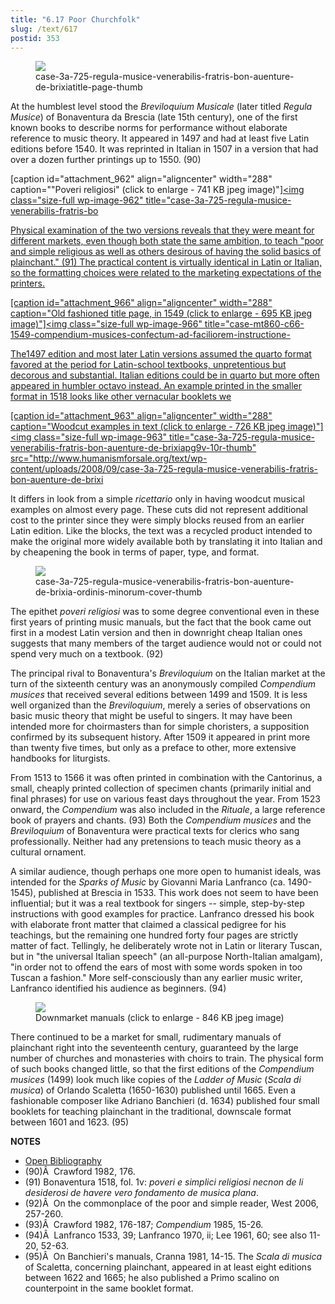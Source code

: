 ```yaml
---
title: "6.17 Poor Churchfolk"
slug: /text/617
postid: 353
---
```

<figure class="mkdn-figure">
    <div onClick="createLightbox('/images_full/6.00_Chapter_Six/Case-3A-725,-Regula-musice-venerabilis-Fratris-Bon-Auenture-de-Brixia...title-page.jpg')" data="/images_full/0.00_Introduction/Wing-ZP-535.D175Negrotitle.jpg" class="mkdn-image-link" id="lbimage">
    <img class="mkdn-image" src="/images_full/6.00_Chapter_Six/Case-3A-725,-Regula-musice-venerabilis-Fratris-Bon-Auenture-de-Brixia...title-page.jpg" />
    <figcaption class="mkdn-figcaption">case-3a-725-regula-musice-venerabilis-fratris-bon-auenture-de-brixiatitle-page-thumb</figcaption>
    </div>
</figure>

At the humblest level stood the *Breviloquium Musicale* (later titled *Regula Musice*) of Bonaventura da Brescia (late 15th century), one of the first known books to describe norms for performance without elaborate reference to music theory. It appeared in 1497 and had at least five Latin editions before 1540. It was reprinted in Italian in 1507 in a version that had over a dozen further printings up to 1550. (90)

[caption id="attachment_962" align="aligncenter" width="288" caption="&quot;Poveri religiosi&quot; (click to enlarge - 741 KB jpeg image)"]<a rel="pop-up" href="http://www.humanismforsale.org/textimages_full/6.00_Chapter_Six/Case-3A-725,-Regula-musice-venerabilis-Fratris-Bon-Auenture-de-Brixia..pg.2r.jpg"><img class="size-full wp-image-962" title="case-3a-725-regula-musice-venerabilis-fratris-bo

Physical examination of the two versions reveals that they were meant for different markets, even though both state the same ambition, to teach "poor and simple religious as well as others desirous of having the solid basics of plainchant." (91) The practical content is virtually identical in Latin or Italian, so the formatting choices were related to the marketing expectations of the printers.

[caption id="attachment_966" align="aligncenter" width="288" caption="Old fashioned title page, in 1549 (click to enlarge - 695 KB jpeg image)"]<a rel="pop-up" href="http://www.humanismforsale.org/textimages_full/6.00_Chapter_Six/Case-MT860-.C66-1549,-Compendium-musices-confectum-ad-faciliorem-instructione,-title-page.jpg"><img class="size-full wp-image-966" title="case-mt860-c66-1549-compendium-musices-confectum-ad-faciliorem-instructione-

The1497 edition and most later Latin versions assumed the quarto format favored at the period for Latin-school textbooks, unpretentious but decorous and substantial. Italian editions could be in quarto but more often appeared in humbler octavo instead. An example printed in the smaller format in 1518 looks like other vernacular booklets we 

[caption id="attachment_963" align="aligncenter" width="288" caption="Woodcut examples in text (click to enlarge - 726 KB jpeg image)"]<a rel="pop-up" href="http://www.humanismforsale.org/textimages_full/6.00_Chapter_Six/Case-3A-725,-Regula-musice-venerabilis-Fratris-Bon-Auenture-de-Brixia..pg.9v-10r.jpg"><img class="size-full wp-image-963" title="case-3a-725-regula-musice-venerabilis-fratris-bon-auenture-de-brixiapg9v-10r-thumb" src="http://www.humanismforsale.org/text/wp-content/uploads/2008/09/case-3a-725-regula-musice-venerabilis-fratris-bon-auenture-de-brixi

It differs in look from a simple *ricettario* only in having woodcut musical examples on almost every page. These cuts did not represent additional cost to the printer since they were simply blocks reused from an earlier Latin edition. Like the blocks, the text was a recycled product intended to make the original more widely available both by translating it into Italian and by cheapening the book in terms of paper, type, and format.

<figure class="mkdn-figure">
    <div onClick="createLightbox('/images_full/6.00_Chapter_Six/Case-3A-725,--Regula-musice-venerabilis-Fratris-Bon-Auenture-de-Brixia-Ordinis-Minorum-cover.jpg')" data="/images_full/0.00_Introduction/Wing-ZP-535.D175Negrotitle.jpg" class="mkdn-image-link" id="lbimage">
    <img class="mkdn-image" src="/images_full/6.00_Chapter_Six/Case-3A-725,--Regula-musice-venerabilis-Fratris-Bon-Auenture-de-Brixia-Ordinis-Minorum-cover.jpg" />
    <figcaption class="mkdn-figcaption">case-3a-725-regula-musice-venerabilis-fratris-bon-auenture-de-brixia-ordinis-minorum-cover-thumb</figcaption>
    </div>
</figure>

The epithet *poveri religiosi* was to some degree conventional even in these first years of printing music manuals, but the fact that the book came out first in a modest Latin version and then in downright cheap Italian ones suggests that many members of the target audience would not or could not spend very much on a textbook. (92)

The principal rival to Bonaventura's *Breviloquium* on the Italian market at the turn of the sixteenth century was an anonymously compiled *Compendium musices* that received several editions between 1499 and 1509. It is less well organized than the *Breviloquium*, merely a series of observations on basic music theory that might be useful to singers. It may have been intended more for choirmasters than for simple choristers, a supposition confirmed by its subsequent history. After 1509 it appeared in print more than twenty five times, but only as a preface to other, more extensive handbooks for liturgists.

From 1513 to 1566 it was often printed in combination with the Cantorinus, a small, cheaply printed collection of specimen chants (primarily initial and final phrases) for use on various feast days throughout the year. From 1523 onward, the *Compendium* was also included in the *Rituale*, a large reference book of prayers and chants. (93) Both the *Compendium musices* and the *Breviloquium* of Bonaventura were practical texts for clerics who sang professionally. Neither had any pretensions to teach music theory as a cultural ornament.

A similar audience, though perhaps one more open to humanist ideals, was intended for the *Sparks of Music* by Giovanni Maria Lanfranco (ca. 1490-1545), published at Brescia in 1533. This work does not seem to have been influential; but it was a real textbook for singers -- simple, step-by-step instructions with good examples for practice. Lanfranco dressed his book with elaborate front matter that claimed a classical pedigree for his teachings, but the remaining one hundred forty four pages are strictly matter of fact. Tellingly, he deliberately wrote not in Latin or literary Tuscan, but in "the universal Italian speech" (an all-purpose North-Italian amalgam), "in order not to offend the ears of most with some words spoken in too Tuscan a fashion." More self-consciously than any earlier music writer, Lanfranco identified his audience as beginners. (94)
<p style="text-align: center;"></p>


<figure class="mkdn-figure">
    <div onClick="createLightbox('/images_full/6.00_Chapter_Six/Case-4A-1022,-Scala-di-mvsica-title-p30-combined.jpg')" data="/images_full/0.00_Introduction/Wing-ZP-535.D175Negrotitle.jpg" class="mkdn-image-link" id="lbimage">
    <img class="mkdn-image" src="/images_full/6.00_Chapter_Six/Case-4A-1022,-Scala-di-mvsica-title-p30-combined.jpg" />
    <figcaption class="mkdn-figcaption">Downmarket manuals (click to enlarge - 846 KB jpeg image)</figcaption>
    </div>
</figure>

There continued to be a market for small, rudimentary manuals of plainchant right into the seventeenth century, guaranteed by the large number of churches and monasteries with choirs to train. The physical form of such books changed little, so that the first editions of the *Compendium musices* (1499) look much like copies of the *Ladder of Music* (*Scala di musica*) of Orlando Scaletta (1650-1630) published until 1665. Even a fashionable composer like Adriano Banchieri (d. 1634) published four small booklets for teaching plainchant in the traditional, downscale format between 1601 and 1623. (95)

**NOTES**
* [Open Bibliography](/bibliography.pdf)
* (90)Â  Crawford 1982, 176.
* (91) Bonaventura 1518, fol. 1v: *poveri e simplici religiosi necnon de li desiderosi de havere vero fondamento de musica plana*.
* (92)Â  On the commonplace of the poor and simple reader, West 2006, 257-260.
* (93)Â  Crawford 1982, 176-187; *Compendium* 1985, 15-26.
* (94)Â  Lanfranco 1533, 39; Lanfranco 1970, ii; Lee 1961, 60; see also 11-20, 52-63.
* (95)Â  On Banchieri's manuals, Cranna 1981, 14-15. The *Scala di musica* of Scaletta, concerning plainchant, appeared in at least eight editions between 1622 and 1665; he also published a Primo scalino on counterpoint in the same booklet format.
